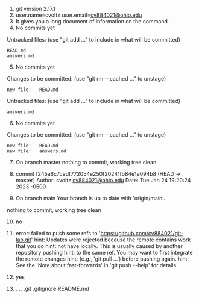 1. git version 2.17.1
2. user.name=cvoltz
   user.email=cv884021@ohio.edu
3. It gives you a long document of information on the command 
4. No commits yet

Untracked files:
  (use "git add <file>..." to include in what will be committed)

	READ.md
	answers.md
5. No commits yet

Changes to be committed:
  (use "git rm --cached <file>..." to unstage)

	new file:   READ.md

Untracked files:
  (use "git add <file>..." to include in what will be committed)

	answers.md


6. No commits yet

Changes to be committed:
  (use "git rm --cached <file>..." to unstage)

	new file:   READ.md
	new file:   answers.md
7. On branch master
nothing to commit, working tree clean

8. commit f245a6c7cedf772054e250f20241fb84e1e094b8 (HEAD -> master)
Author: cvoltz <cv884021@ohio.edu>
Date:   Tue Jan 24 19:20:24 2023 -0500

9. On branch main
Your branch is up to date with 'origin/main'.

nothing to commit, working tree clean

10. no

11. error: failed to push some refs to 'https://github.com/cv884021/git-lab.git'
hint: Updates were rejected because the remote contains work that you do
hint: not have locally. This is usually caused by another repository pushing
hint: to the same ref. You may want to first integrate the remote changes
hint: (e.g., 'git pull ...') before pushing again.
hint: See the 'Note about fast-forwards' in 'git push --help' for details.

12. yes 

13. .  ..  .git  .gitignore  README.md






            



